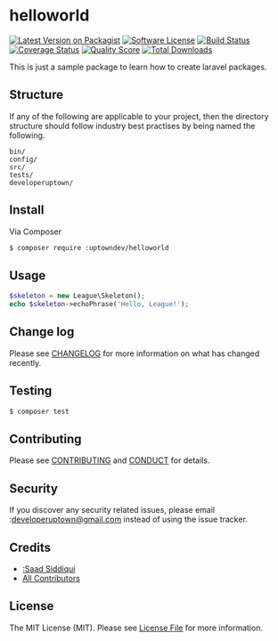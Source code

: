 # helloworld

[![Latest Version on Packagist][ico-version]][link-packagist]
[![Software License][ico-license]](LICENSE.md)
[![Build Status][ico-travis]][link-travis]
[![Coverage Status][ico-scrutinizer]][link-scrutinizer]
[![Quality Score][ico-code-quality]][link-code-quality]
[![Total Downloads][ico-downloads]][link-downloads]

This is just a sample package to learn how to create laravel packages.

## Structure

If any of the following are applicable to your project, then the directory structure should follow industry best practises by being named the following.

```
bin/        
config/
src/
tests/
developeruptown/
```


## Install

Via Composer

``` bash
$ composer require :uptowndev/helloworld
```

## Usage

``` php
$skeleton = new League\Skeleton();
echo $skeleton->echoPhrase('Hello, League!');
```

## Change log

Please see [CHANGELOG](CHANGELOG.md) for more information on what has changed recently.

## Testing

``` bash
$ composer test
```

## Contributing

Please see [CONTRIBUTING](CONTRIBUTING.md) and [CONDUCT](CONDUCT.md) for details.

## Security

If you discover any security related issues, please email :developeruptown@gmail.com instead of using the issue tracker.

## Credits

- [:Saad Siddiqui][link-author]
- [All Contributors][link-contributors]

## License

The MIT License (MIT). Please see [License File](LICENSE.md) for more information.

[ico-version]: https://img.shields.io/packagist/v/:uptowndev/helloworld.svg?style=flat-square
[ico-license]: https://img.shields.io/badge/license-MIT-brightgreen.svg?style=flat-square
[ico-travis]: https://img.shields.io/travis/:uptowndev/helloworld/master.svg?style=flat-square
[ico-scrutinizer]: https://img.shields.io/scrutinizer/coverage/g/:uptowndev/helloworld.svg?style=flat-square
[ico-code-quality]: https://img.shields.io/scrutinizer/g/:uptowndev/helloworld.svg?style=flat-square
[ico-downloads]: https://img.shields.io/packagist/dt/:uptowndev/helloworld.svg?style=flat-square

[link-packagist]: https://packagist.org/packages/:uptowndev/helloworld
[link-travis]: https://travis-ci.org/:uptowndev/helloworld
[link-scrutinizer]: https://scrutinizer-ci.com/g/:uptowndev/helloworld/code-structure
[link-code-quality]: https://scrutinizer-ci.com/g/:uptowndev/helloworld
[link-downloads]: https://packagist.org/packages/:uptowndev/helloworld
[link-author]: https://github.com/:developeruptown
[link-contributors]: ../../contributors
